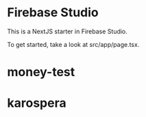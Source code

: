 # Firebase Studio

This is a NextJS starter in Firebase Studio.

To get started, take a look at src/app/page.tsx.
# money-test
# karospera
